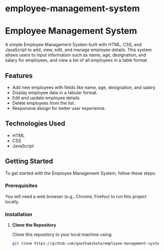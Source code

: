 ﻿# employee-management-system
# Employee Management System

A simple Employee Management System built with HTML, CSS, and JavaScript to add, view, edit, and manage employee details. This system allows users to input information such as name, age, designation, and salary for employees, and view a list of all employees in a table format.

## Features

- Add new employees with fields like name, age, designation, and salary.
- Display employee data in a tabular format.
- Edit and update employee details.
- Delete employees from the list.
- Responsive design for better user experience.

## Technologies Used

- HTML
- CSS
- JavaScript

## Getting Started

To get started with the Employee Management System, follow these steps:

### Prerequisites

You will need a web browser (e.g., Chrome, Firefox) to run this project locally.

### Installation

1. **Clone the Repository**
   
   Clone this repository to your local machine using:
   ```bash
   git clone https://github.com/gowthamikota/employee-management-system.git

